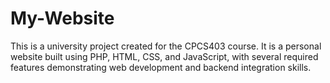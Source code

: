 # My-Website
This is a university project created for the CPCS403 course. It is a personal website built using PHP, HTML, CSS, and JavaScript, with several required features demonstrating web development and backend integration skills.
